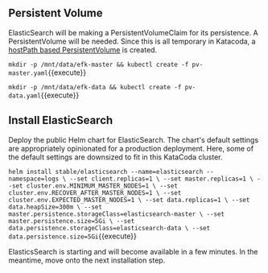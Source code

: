 ## Persistent Volume ##

ElasticSearch will be making a PersistentVolumeClaim for its persistence. A PersistentVolume will be needed. Since this is all temporary in Katacoda, a [hostPath based PersistentVolume](https://kubernetes.io/docs/tasks/configure-pod-container/configure-persistent-volume-storage/#create-a-persistentvolume) is created.

`mkdir -p /mnt/data/efk-master && kubectl create -f pv-master.yaml`{{execute}}

`mkdir -p /mnt/data/efk-data && kubectl create -f pv-data.yaml`{{execute}}

## Install ElasticSearch ##

Deploy the public Helm chart for ElasticSearch. The chart's default settings are appropriately opinionated for a production deployment. Here, some of the default settings are downsized to fit in this KataCoda cluster.

`helm install stable/elasticsearch --name=elasticsearch --namespace=logs \
--set client.replicas=1 \
--set master.replicas=1 \
--set cluster.env.MINIMUM_MASTER_NODES=1 \
--set cluster.env.RECOVER_AFTER_MASTER_NODES=1 \
--set cluster.env.EXPECTED_MASTER_NODES=1 \
--set data.replicas=1 \
--set data.heapSize=300m \
--set master.persistence.storageClass=elasticsearch-master \
--set master.persistence.size=5Gi \
--set data.persistence.storageClass=elasticsearch-data \
--set data.persistence.size=5Gi`{{execute}}

ElasticsSearch is starting and will become available in a few minutes. In the meantime, move onto the next installation step.
